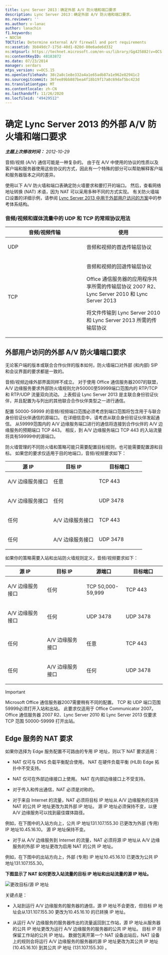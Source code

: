 ```yaml
---
title: Lync Server 2013：确定外部 A/V 防火墙和端口要求
description: Lync Server 2013：确定外部 A/V 防火墙和端口要求。
ms.reviewer: ''
ms.author: v-lanac
author: lanachin
f1.keywords:
- NOCSH
TOCTitle: Determine external A/V firewall and port requirements
ms:assetid: 3b849dc7-175d-40d1-820d-80e6ade6d332
ms:mtpsurl: https://technet.microsoft.com/en-us/library/Gg425882(v=OCS.15)
ms:contentKeyID: 48183872
ms.date: 07/23/2014
manager: serdars
mtps_version: v=OCS.15
ms.openlocfilehash: 38c2a8c1e8e332a4a1e65adb87a1e962e82941c2
ms.sourcegitcommit: 36fee89bb887bea4f18b19f17a8c69daf5bc423d
ms.translationtype: MT
ms.contentlocale: zh-CN
ms.lasthandoff: 11/26/2020
ms.locfileid: "49429512"
---
```

# <a name="determine-external-av-firewall-and-port-requirements-for-lync-server-2013"></a>确定 Lync Server 2013 的外部 A/V 防火墙和端口要求

<div data-xmlns="http://www.w3.org/1999/xhtml">

<div class="topic" data-xmlns="http://www.w3.org/1999/xhtml" data-msxsl="urn:schemas-microsoft-com:xslt" data-cs="https://msdn.microsoft.com/">

<div data-asp="https://msdn2.microsoft.com/asp">



</div>

<div id="mainSection">

<div id="mainBody">

<span> </span>

_**主题上次修改时间：** 2012-10-29_

音频/视频 (A/V) 通信可能是一种复杂的。 由于在 A/V 中使用的协议的性质以及客户端和服务器使用这些协议的方式，因此有一个特殊的部分可以帮助解释客户端和服务器版本之间的差异。

使用以下 A/V 防火墙和端口表确定防火墙要求和要打开的端口。 然后，查看网络地址转换 (NAT) 术语，因为 NAT 可以采用多种不同的方式实现。 有关防火墙端口设置的详细示例，请参阅 [Lync Server 2013 中用于外部用户访问的方案](lync-server-2013-scenarios-for-external-user-access.md)中的参考体系结构。

### <a name="general-protocol-usage-for-udp-and-tcp-in-audiovideo-and-media-traffic"></a>音频/视频和媒体流量中的 UDP 和 TCP 的常规协议用法

<table>
<colgroup>
<col style="width: 50%" />
<col style="width: 50%" />
</colgroup>
<thead>
<tr class="header">
<th>音频/视频传输</th>
<th>使用</th>
</tr>
</thead>
<tbody>
<tr class="odd">
<td><p>UDP</p></td>
<td><p>音频和视频的首选传输层协议</p></td>
</tr>
<tr class="even">
<td><p>TCP</p></td>
<td><p>音频和视频的回退传输层协议</p>
<p>Office 通信服务器的应用程序共享所需的传输层协议 2007 R2、Lync Server 2010 和 Lync Server 2013</p>
<p>将文件传输到 Lync Server 2010 和 Lync Server 2013 所需的传输层协议</p></td>
</tr>
</tbody>
</table>


<div>

## <a name="external-av-firewall-port-requirements-for-external-user-access"></a>外部用户访问的外部 A/V 防火墙端口要求

无论客户端的版本或联合合作伙伴的版本如何，防火墙端口对外部 (和内部) SIP 和会议界面的要求都是一致的。

音频/视频边缘外部界面同样不成立。 对于使用 Office 通信服务器2007的联盟，A/V 边缘服务要求外部防火墙规则允许50000至59999端口范围内的 RTP/TCP 和 RTP/UDP 流量双向流动。 上表假设 Lync Server 2013 是主联合身份验证伙伴，并且配置为与列出的其他联合合作伙伴类型之一进行通信。

配置 50000-59999 的音频/视频端口范围必须考虑到端口范围将包含用于与联合身份验证伙伴通信的源端口。 在详细信息中，请考虑从联合身份验证伙伴发起通信。 从59999范围内的 A/V 边缘服务端口进行的通信将连接到合作伙伴的 A/V 边缘服务的预期端口 TCP 443。 相反，到 A/V 边缘服务端口 TCP 443 的入站流量将具有59999中的源端口。

防火墙管理的不同防火墙和策略可能只需要配置目标规则，也可能需要配置源和目标。 如果您的要求仅适用于目的地端口，音频/视频要求如下：


<table>
<colgroup>
<col style="width: 33%" />
<col style="width: 33%" />
<col style="width: 33%" />
</colgroup>
<thead>
<tr class="header">
<th>源 IP</th>
<th>目标 IP</th>
<th>目标端口</th>
</tr>
</thead>
<tbody>
<tr class="odd">
<td><p>A/V 边缘服务接口</p></td>
<td><p>任意</p></td>
<td><p>TCP 443</p></td>
</tr>
<tr class="even">
<td><p>A/V 边缘服务接口</p></td>
<td><p>任何</p></td>
<td><p>UDP 3478</p></td>
</tr>
<tr class="odd">
<td><p>任何</p></td>
<td><p>A/V 边缘服务接口</p></td>
<td><p>TCP 443</p></td>
</tr>
<tr class="even">
<td><p>任何</p></td>
<td><p>A/V 边缘服务接口</p></td>
<td><p>UDP 3478</p></td>
</tr>
</tbody>
</table>


如果你的策略需要入站和出站防火墙规则定义，音频/视频要求如下：


<table>
<colgroup>
<col style="width: 25%" />
<col style="width: 25%" />
<col style="width: 25%" />
<col style="width: 25%" />
</colgroup>
<thead>
<tr class="header">
<th>源 IP</th>
<th>目标 IP</th>
<th>源端口</th>
<th>目标端口</th>
</tr>
</thead>
<tbody>
<tr class="odd">
<td><p>A/V 边缘服务接口</p></td>
<td><p>任何</p></td>
<td><p>TCP 50,000-59,999</p></td>
<td><p>TCP 443</p></td>
</tr>
<tr class="even">
<td><p>A/V 边缘服务接口</p></td>
<td><p>任何</p></td>
<td><p>UDP 3478</p></td>
<td><p>UDP 3478</p></td>
</tr>
<tr class="odd">
<td><p>任何</p></td>
<td><p>A/V 边缘服务接口</p></td>
<td><p>任意</p></td>
<td><p>TCP 443</p></td>
</tr>
<tr class="even">
<td><p>任何</p></td>
<td><p>A/V 边缘服务接口</p></td>
<td><p>任何</p></td>
<td><p>UDP 3478</p></td>
</tr>
</tbody>
</table>


<div>


> [!IMPORTANT]  
> Microsoft Office 通信服务器2007需要稍有不同的配置。 TCP 和 UDP 端口范围59999必须打开入站和出站。 此要求仅适用于 Office Communicator 2007。 Office 通信服务器 2007 R2、Lync Server 2010 和 Lync Server 2013 仅要求 TCP 范围 50000-59999 打开出站。



</div>

</div>

<div>

## <a name="nat-requirements-for-the-edge-service"></a>Edge 服务的 NAT 要求

如果你选择为 Edge 服务配置不可路由的专用 IP 地址，则以下 NAT 要求适用：

  - NAT 仅可与 DNS 负载平衡配合使用。 NAT 在硬件负载平衡 (HLB) Edge 拓扑中不受支持。

  - NAT 仅可在外部边缘接口上使用。 NAT 在内部边缘接口上不受支持。

  - 对于传入和传出通信，NAT 必须是对称的。
    
  - 对于来自 Internet 的流量，NAT 必须将目标 IP 地址从 A/V 边缘服务的支持 NAT 的公共 IP 地址更改为其外部 IP 地址。 源 IP 地址必须保持不变，以便 A/V 边缘服务可以找到最佳媒体路径。
  
  例如，在下图中的入站方向上，公共 IP 地址131.107.155.30 已更改为外部 (专用) IP 地址10.45.16.10。 源 IP 地址保持不变。
  
  - 对于从 A/V 边缘服务到 Internet 的流量，NAT 必须将源 IP 地址从 A/V 边缘服务的外部 IP 地址更改为启用 NAT 的公共 IP 地址。

例如，在下图中的出站方向上，外部 (专用) IP 地址10.45.16.10 已更改为公共 IP 地址131.107.155.30。

**下图显示了 NAT 如何更改入站流量的目标 IP 地址和出站流量的源 IP 地址。**

![更改目标/源 IP 地址](images/Gg425882.0fee7ec5-4cb8-4aff-9164-e7fbab73336d(OCS.15).jpg "更改目标/源 IP 地址")

关键点是：

  - 入站到运行 A/V 边缘服务的服务器的通信，源 IP 地址不会更改，但目标 IP 地址会从131.107.155.30 更改为10.45.16.10 的已转换 IP 地址。

  - 从运行 A/V 边缘服务的服务器传出的流量返回到工作站，源 IP 地址从服务器的公共 IP 地址更改为运行 A/V 边缘服务的服务器的公共 IP 地址。 目标 IP 将保留工作站的公共 IP 地址。 数据包离开第一个 NAT 设备出站后，NAT 设备上的规则会将运行 A/V 边缘服务的服务器的源 IP 地址更改为其公共 IP 地址 (10.45.16.10) 到其公共 IP 地址 (131.107.155.30) 。

</div>

</div>

<span> </span>

</div>

</div>

</div>

